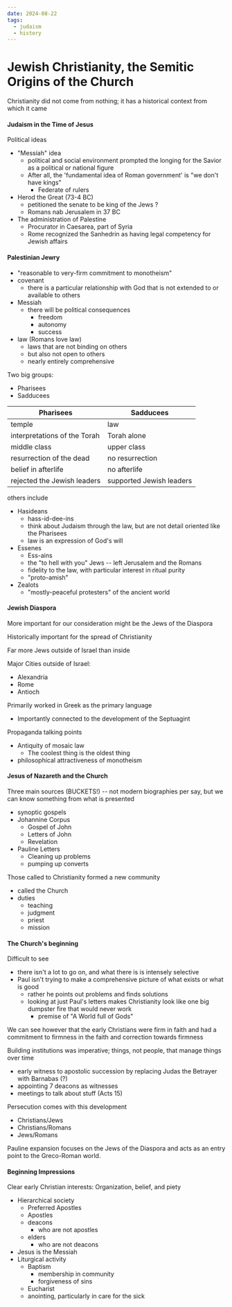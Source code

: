 ```yaml
---
date: 2024-08-22
tags:
  - judaism
  - history
---
```

# Jewish Christianity, the Semitic Origins of the Church

Christianity did not come from nothing; it has a historical context from which
it came


#### Judaism in the Time of Jesus
Political ideas
- "Messiah" idea
    - political and social environment prompted the longing for the Savior as a
    political or national figure
    - After all, the 'fundamental idea of Roman government' is "we don't have
    kings"
        - Federate of rulers
- Herod the Great (73-4 BC)
    - petitioned the senate to be king of the Jews ?
    - Romans nab Jerusalem in 37 BC
- The administration  of Palestine
    - Procurator in Caesarea, part of Syria
    - Rome recognized the Sanhedrin as having legal competency for Jewish
    affairs

#### Palestinian Jewry
- "reasonable to very-firm commitment to monotheism"
- covenant
    - there is a particular relationship with God that is not extended to or
    available to others
- Messiah
    - there will be political consequences
        - freedom
        - autonomy
        - success
- law (Romans love law)
    - laws that are not binding on others
    - but also not open to others
    - nearly entirely comprehensive 

Two big groups:
- Pharisees
- Sadducees

| Pharisees | Sadducees |
| -------------- | --------------- |
| temple | law |
| interpretations of the Torah | Torah alone |
| middle class | upper class |
| resurrection of the dead | no resurrection |
| belief in afterlife | no afterlife |
| rejected the Jewish leaders | supported Jewish leaders |
 
others include
- Hasideans
    - hass-id-dee-ins
    - think about Judaism through the law, but are not detail oriented like the
    Pharisees
    - law is an expression of God's will
- Essenes
    - Ess-ains
    - the "to hell with you" Jews -- left Jerusalem and the Romans
    - fidelity to the law, with particular interest in ritual purity
    - "proto-amish"
- Zealots
    - "mostly-peaceful protesters" of the ancient world

#### Jewish Diaspora
More important for our consideration might be the Jews of the Diaspora

Historically important for the spread of Christianity

Far more Jews outside of Israel than inside

Major Cities outside of Israel:
- Alexandria
- Rome
- Antioch

Primarily worked in Greek as the primary language
- Importantly connected to the development of the Septuagint 

Propaganda talking points
- Antiquity of mosaic law
    - The coolest thing is the oldest thing
- philosophical attractiveness of monotheism

#### Jesus of Nazareth and the Church

Three main sources (BUCKETS!) -- not modern biographies per say, but we can know
something from what is presented
- synoptic gospels
- Johannine Corpus
    - Gospel of John
    - Letters of John
    - Revelation
- Pauline Letters
    - Cleaning up problems
    - pumping up converts

Those called to Christianity formed a new community
- called the Church
- duties
    - teaching
    - judgment
    - priest
    - mission

#### The Church's beginning
Difficult to see
- there isn't a lot to go on, and what there is is intensely selective
- Paul isn't trying to make a comprehensive picture of what exists or what is
good
    - rather he points out problems and finds solutions
    - looking at just Paul's letters makes Christianity look like one big
    dumpster fire that would never work
        - premise of "A World full of Gods"

We can see however that the early Christians were firm in faith and had a
commitment to firmness in the faith and correction towards firmness

Building institutions was imperative; things, not people, that manage things
over time
- early witness to apostolic succession by replacing Judas the Betrayer
with Barnabas (?)
- appointing 7 deacons as witnesses 
- meetings to talk about stuff (Acts 15)

Persecution comes with this development
- Christians/Jews
- Christians/Romans
- Jews/Romans

Pauline expansion focuses on the Jews of the Diaspora and acts as an entry
point to the Greco-Roman world.

#### Beginning Impressions
Clear early Christian interests:
Organization, belief, and piety
- Hierarchical society
    - Preferred Apostles
    - Apostles
    - deacons
        - who are not apostles
    - elders
        - who are not deacons
- Jesus is the Messiah
- Liturgical activity
    - Baptism
        - membership in community
        - forgiveness of sins
    - Eucharist
    - anointing, particularly in care for the sick







































